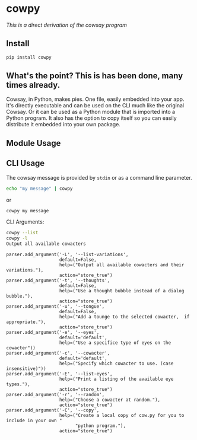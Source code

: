 cowpy
=====

_This is a direct derivation of the cowsay program_

## Install

```sh
pip install cowpy
```

## What's the point? This is has been done, many times already.
Cowsay, in Python, makes pies. One file, easily embedded into your app.
It's directly executable and can be used on the CLI much like the original
Cowsay. Or it can be used as a Python module that is imported into a
Python program. It also has the option to copy itself so you can easily
distribute it embedded into your own package.

## Module Usage

## CLI Usage

The cowsay message is provided by `stdin` or as a command line parameter.

```sh
echo "my message" | cowpy
```
or
```sh
cowpy my message
```
    
CLI Arguments:

```sh
cowpy --list
cowpy -l
Output all available cowacters
```

    parser.add_argument('-L', '--list-variations',
                        default=False,
                        help=("Output all available cowacters and their variations."),
                        action="store_true")
    parser.add_argument('-t', '--thoughts',
                        default=False,
                        help=("Use a thought bubble instead of a dialog bubble."),
                        action="store_true")
    parser.add_argument('-u', '--tongue',
                        default=False,
                        help=("Add a tounge to the selected cowacter,  if appropriate."),
                        action="store_true")
    parser.add_argument('-e', '--eyes',
                        default='default',
                        help=("Use a specifice type of eyes on the cowacter"))
    parser.add_argument('-c', '--cowacter',
                        default='default',
                        help=("Specify which cowacter to use. (case insensitive)"))
    parser.add_argument('-E', '--list-eyes',
                        help=("Print a listing of the available eye types."),
                        action="store_true")
    parser.add_argument('-r', '--random',
                        help=("Choose a cowacter at random."),
                        action="store_true")
    parser.add_argument('-C', '--copy',
                        help=("Create a local copy of cow.py for you to include in your own "
                              "python program."),
                        action="store_true")
